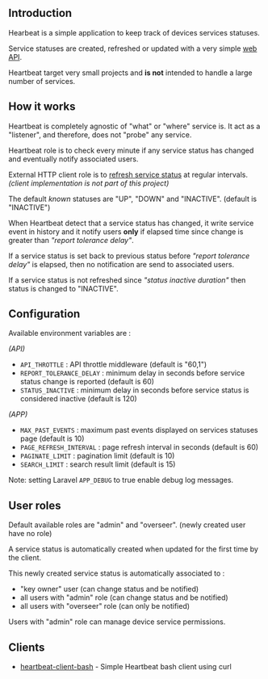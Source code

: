 ## Introduction

Hearbeat is a simple application to keep track of devices services statuses.

Service statuses are created, refreshed or updated with a very simple [web API](api.md).

Heartbeat target very small projects and __is not__ intended to handle a large number of services.


## How it works

Heartbeat is completely agnostic of "what" or "where" service is. It act as a "listener", and therefore, does not "probe" any service.

Heartbeat role is to check every minute if any service status has changed and eventually notify associated users.

External HTTP client role is to [refresh service status](api.md#device-service-status) at regular intervals. _(client implementation is not part of this project)_

The default _known_ statuses are "UP", "DOWN" and "INACTIVE". (default is "INACTIVE")

When Heartbeat detect that a service status has changed, it write service event in history and it notify users __only__ if elapsed time since change is greater than _"report tolerance delay"_.

If a service status is set back to previous status before _"report tolerance delay"_ is elapsed, then no notification are send to associated users.

If a service status is not refreshed since _"status inactive duration"_ then status is changed to "INACTIVE".


## Configuration

Available environment variables are :

_(API)_

* `API_THROTTLE` : API throttle middleware (default is "60,1")
* `REPORT_TOLERANCE_DELAY` : minimum delay in seconds before service status change is reported (default is 60)
* `STATUS_INACTIVE` : minimum delay in seconds before service status is considered inactive (default is 120)

_(APP)_

* `MAX_PAST_EVENTS` : maximum past events displayed on services statuses page (default is 10)
* `PAGE_REFRESH_INTERVAL` : page refresh interval in seconds (default is 60)
* `PAGINATE_LIMIT` : pagination limit (default is 10)
* `SEARCH_LIMIT` : search result limit (default is 15)


Note: setting Laravel `APP_DEBUG` to true enable debug log messages.

## User roles

Default available roles are "admin" and "overseer". (newly created user have no role)

A service status is automatically created when updated for the first time by the client.

This newly created service status is automatically associated to :

* "key owner" user (can change status and be notified)
* all users with "admin" role (can change status and be notified)
* all users with "overseer" role (can only be notified)

Users with "admin" role can manage device service permissions.


## Clients

* [heartbeat-client-bash](https://github.com/kslimani/heartbeat-client-bash) - Simple Heartbeat bash client using curl
